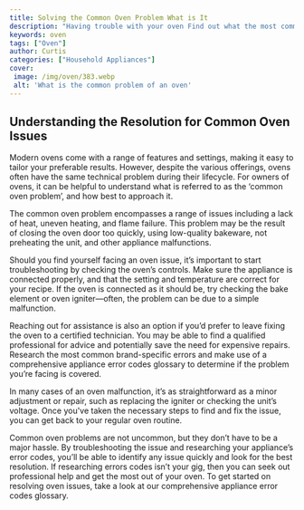 ```yaml
---
title: Solving the Common Oven Problem What is It
description: "Having trouble with your oven Find out what the most common oven problem is and how to solve it Get all the information you need to keep your baking running smoothly"
keywords: oven
tags: ["Oven"]
author: Curtis
categories: ["Household Appliances"]
cover: 
 image: /img/oven/383.webp
 alt: 'What is the common problem of an oven'
---
```

## Understanding the Resolution for Common Oven Issues

Modern ovens come with a range of features and settings, making it easy to tailor your preferable results. However, despite the various offerings, ovens often have the same technical problem during their lifecycle. For owners of ovens, it can be helpful to understand what is referred to as the ‘common oven problem’, and how best to approach it.

The common oven problem encompasses a range of issues including a lack of heat, uneven heating, and flame failure. This problem may be the result of closing the oven door too quickly, using low-quality bakeware, not preheating the unit, and other appliance malfunctions.

Should you find yourself facing an oven issue, it’s important to start troubleshooting by checking the oven’s controls. Make sure the appliance is connected properly, and that the setting and temperature are correct for your recipe. If the oven is connected as it should be, try checking the bake element or oven igniter—often, the problem can be due to a simple malfunction.

Reaching out for assistance is also an option if you’d prefer to leave fixing the oven to a certified technician. You may be able to find a qualified professional for advice and potentially save the need for expensive repairs. Research the most common brand-specific errors and make use of a comprehensive appliance error codes glossary to determine if the problem you’re facing is covered.

In many cases of an oven malfunction, it’s as straightforward as a minor adjustment or repair, such as replacing the igniter or checking the unit’s voltage. Once you've taken the necessary steps to find and fix the issue, you can get back to your regular oven routine.

Common oven problems are not uncommon, but they don’t have to be a major hassle. By troubleshooting the issue and researching your appliance’s error codes, you’ll be able to identify any issue quickly and look for the best resolution. If researching errors codes isn’t your gig, then you can seek out professional help and get the most out of your oven. To get started on resolving oven issues, take a look at our comprehensive appliance error codes glossary.
